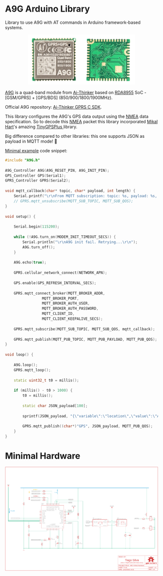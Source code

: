 # A9G Arduino Library

Library to use A9G with AT commands in Arduino framework-based systems.

<p align="center"><img src="https://github.com/TiagoPaulaSilva/A9G-Arduino-Library/blob/main/assets/A9G_Module_Preview.png" ></p>

[A9G](http://www.ai-thinker.com/pro_view-28.html) is a quad-band module from [Ai-Thinker](http://www.ai-thinker.com/) based on [RDA8955](https://w.electrodragon.com/w/images/9/97/RDA8955L_Datasheet_v1.0.0.pdf) SoC - [GSM/GPRS] + [GPS/BDS] (850/900/1800/1900MHz).

Official A9G repository: [Ai-Thinker GPRS C SDK](https://github.com/Ai-Thinker-Open/GPRS_C_SDK).

This library configures the A9G's GPS data output using the [NMEA](https://en.wikipedia.org/wiki/NMEA_0183) data specification. So to decode this [NMEA](https://en.wikipedia.org/wiki/NMEA_0183) packet this library incorporated [Mikal Hart](https://github.com/mikalhart)'s amazing [TinyGPSPlus ](https://github.com/mikalhart/TinyGPSPlus) library.

Big difference compared to other libraries: this one supports JSON as payload in MQTT mode! :information_desk_person:

[Minimal example](https://github.com/TiagoPaulaSilva/A9G-Arduino-Library/blob/main/examples/simple/main.cpp) code snippet: 
```c++
#include "A9G.h"

A9G_Controller A9G(A9G_RESET_PIN, A9G_INIT_PIN);
GPS_Controller GPS(Serial1);
GPRS_Controller GPRS(Serial2);

void mqtt_callback(char* topic, char* payload, int length) {
	Serial.printf("\r\nFrom MQTT subscription: topic: %s, payload: %s, length: %d\r\n\r\n", topic, payload, length);
	// GPRS.mqtt_unsubscribe(MQTT_SUB_TOPIC, MQTT_SUB_QOS);
}

void setup() {

	Serial.begin(115200);

	while (!A9G.turn_on(MODEM_INIT_TIMEOUT_SECS)) {
		Serial.println("\r\nA9G init fail. Retrying...\r\n");
		A9G.turn_off();
	}

	A9G.echo(true);

	GPRS.cellular_network_connect(NETWORK_APN);

	GPS.enable(GPS_REFRESH_INTERVAL_SECS);

	GPRS.mqtt_connect_broker(MQTT_BROKER_ADDR,
				 MQTT_BROKER_PORT,
				 MQTT_BROKER_AUTH_USER,
				 MQTT_BROKER_AUTH_PASSWORD,
				 MQTT_CLIENT_ID,
				 MQTT_CLIENT_KEEPALIVE_SECS);

	GPRS.mqtt_subscribe(MQTT_SUB_TOPIC, MQTT_SUB_QOS, mqtt_callback);

	GPRS.mqtt_publish(MQTT_PUB_TOPIC, MQTT_PUB_PAYLOAD, MQTT_PUB_QOS);
}

void loop() {

	A9G.loop();
	GPRS.mqtt_loop();

	static uint32_t t0 = millis();

	if (millis() - t0 > 1000) {
		t0 = millis();

		static char JSON_payload[100];

		sprintf(JSON_payload, "{\"variable\":\"location\",\"value\":\"A9G\",\"location\":{\"lat\":%.8f,\"lng\":%.8f}}", GPS.location(LAT), GPS.location(LNG));

		GPRS.mqtt_publish((char*)"GPS", JSON_payload, MQTT_PUB_QOS);
	}
}
```

# Minimal Hardware

<p align="center"><a href="https://github.com/TiagoPaulaSilva/A9G-Arduino-Library/blob/main/assets/A9G%20Minimal%20Hardware/A9G%20Minimal%20Hardware.pdf"><img src="https://github.com/TiagoPaulaSilva/A9G-Arduino-Library/blob/main/assets/schematic_preview.png"  title="Circuit Preview" alt="PDF Download"></a></p>
